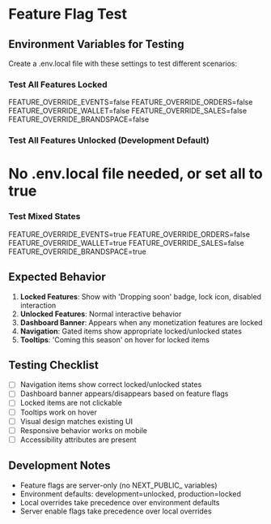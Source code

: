 # Feature Flag Test

## Environment Variables for Testing

Create a .env.local file with these settings to test different scenarios:

### Test All Features Locked
FEATURE_OVERRIDE_EVENTS=false
FEATURE_OVERRIDE_ORDERS=false
FEATURE_OVERRIDE_WALLET=false
FEATURE_OVERRIDE_SALES=false
FEATURE_OVERRIDE_BRANDSPACE=false

### Test All Features Unlocked (Development Default)
# No .env.local file needed, or set all to true

### Test Mixed States
FEATURE_OVERRIDE_EVENTS=true
FEATURE_OVERRIDE_ORDERS=false
FEATURE_OVERRIDE_WALLET=true
FEATURE_OVERRIDE_SALES=false
FEATURE_OVERRIDE_BRANDSPACE=true

## Expected Behavior

1. **Locked Features**: Show with 'Dropping soon' badge, lock icon, disabled interaction
2. **Unlocked Features**: Normal interactive behavior
3. **Dashboard Banner**: Appears when any monetization features are locked
4. **Navigation**: Gated items show appropriate locked/unlocked states
5. **Tooltips**: 'Coming this season' on hover for locked items

## Testing Checklist

- [ ] Navigation items show correct locked/unlocked states
- [ ] Dashboard banner appears/disappears based on feature flags
- [ ] Locked items are not clickable
- [ ] Tooltips work on hover
- [ ] Visual design matches existing UI
- [ ] Responsive behavior works on mobile
- [ ] Accessibility attributes are present

## Development Notes

- Feature flags are server-only (no NEXT_PUBLIC_ variables)
- Environment defaults: development=unlocked, production=locked
- Local overrides take precedence over environment defaults
- Server enable flags take precedence over local overrides

